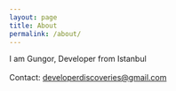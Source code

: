 ```yaml
---
layout: page
title: About
permalink: /about/
---
```

I am Gungor, Developer from Istanbul<br/><br/>
Contact: <a class="text-accent" href="developerdiscoveries@gmail.com" >developerdiscoveries@gmail.com</a>


